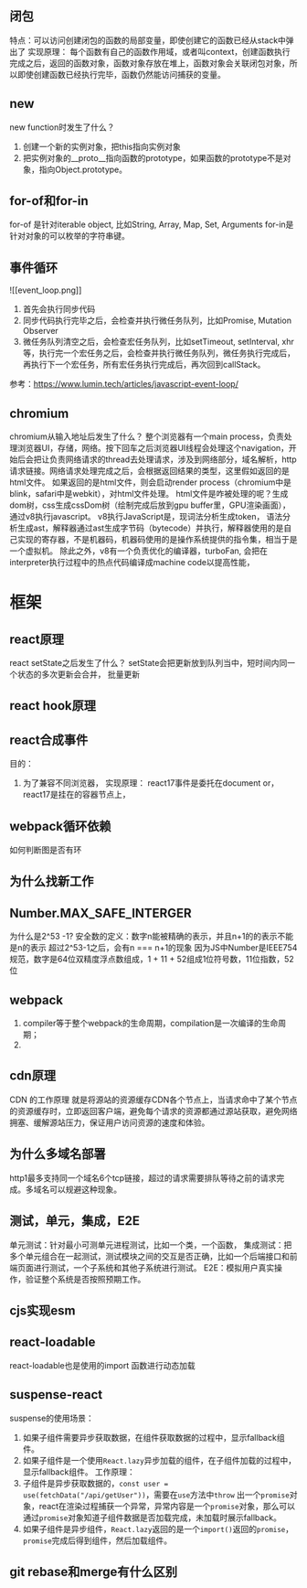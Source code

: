 
## 闭包

特点：可以访问创建闭包的函数的局部变量，即使创建它的函数已经从stack中弹出了
实现原理：
每个函数有自己的函数作用域，或者叫context，创建函数执行完成之后，返回的函数对象，函数对象存放在堆上，函数对象会关联闭包对象，所以即使创建函数已经执行完毕，函数仍然能访问捕获的变量。


## new
new function时发生了什么？
1. 创建一个新的实例对象，把this指向实例对象
2. 把实例对象的__proto__指向函数的prototype，如果函数的prototype不是对象，指向Object.prototype。

## for-of和for-in
for-of 是针对iterable object, 比如String, Array, Map, Set, Arguments
for-in是针对对象的可以枚举的字符串键。

## 事件循环

![[event_loop.png]]
1. 首先会执行同步代码
2. 同步代码执行完毕之后，会检查并执行微任务队列，比如Promise, Mutation Observer
3. 微任务队列清空之后，会检查宏任务队列，比如setTimeout, setInterval, xhr等，执行完一个宏任务之后，会检查并执行微任务队列，微任务执行完成后，再执行下一个宏任务，所有宏任务执行完成后，再次回到callStack。

参考：https://www.lumin.tech/articles/javascript-event-loop/

## chromium
chromium从输入地址后发生了什么？
整个浏览器有一个main process，负责处理浏览器UI，存储，网络。按下回车之后浏览器UI线程会处理这个navigation，开始后会把让负责网络请求的thread去处理请求，涉及到网络部分，域名解析，http请求链接。网络请求处理完成之后，会根据返回结果的类型，这里假如返回的是html文件。
如果返回的是html文件，则会启动render process（chromium中是blink，safari中是webkit），对html文件处理。
html文件是咋被处理的呢？生成dom树，css生成cssDom树（绘制完成后放到gpu buffer里，GPU渲染画面），通过v8执行javascript。
v8执行JavaScript是，现词法分析生成token， 语法分析生成ast，解释器通过ast生成字节码（bytecode）并执行，解释器使用的是自己实现的寄存器，不是机器码，机器码使用的是操作系统提供的指令集，相当于是一个虚拟机。
除此之外，v8有一个负责优化的编译器，turboFan, 会把在interpreter执行过程中的热点代码编译成machine code以提高性能，


# 框架

## react原理

react setState之后发生了什么？
setState会把更新放到队列当中，短时间内同一个状态的多次更新会合并，
批量更新




## react hook原理

## react合成事件
目的：
1. 为了兼容不同浏览器，
实现原理：
react17事件是委托在document or，react17是挂在的容器节点上，




## webpack循环依赖
如何判断图是否有环

## 为什么找新工作


## Number.MAX_SAFE_INTERGER
为什么是2^53 -1?
安全数的定义：数字n能被精确的表示，并且n+1的的表示不能是n的表示
超过2^53-1之后，会有n === n+1的现象
因为JS中Number是IEEE754规范，数字是64位双精度浮点数组成，1 + 11 + 52组成1位符号数，11位指数，52位


## webpack

1. compiler等于整个webpack的生命周期，compilation是一次编译的生命周期；
2. 


## cdn原理

CDN 的工作原理 就是将源站的资源缓存CDN各个节点上，当请求命中了某个节点的资源缓存时，立即返回客户端，避免每个请求的资源都通过源站获取，避免网络拥塞、缓解源站压力，保证用户访问资源的速度和体验。

## 为什么多域名部署
http1最多支持同一个域名6个tcp链接，超过的请求需要排队等待之前的请求完成。多域名可以规避这种现象。


## 测试，单元，集成，E2E
单元测试：针对最小可测单元进程测试，比如一个类，一个函数，
集成测试：把多个单元组合在一起测试，测试模块之间的交互是否正确，比如一个后端接口和前端页面进行测试，一个子系统和其他子系统进行测试。
E2E：模拟用户真实操作，验证整个系统是否按照预期工作。

## cjs实现esm



## react-loadable
react-loadable也是使用的import 函数进行动态加载

## suspense-react
suspense的使用场景：
1. 如果子组件需要异步获取数据，在组件获取数据的过程中，显示fallback组件。
2. 如果子组件是一个使用`React.lazy`异步加载的组件，在子组件加载的过程中，显示fallback组件。
工作原理：
1. 子组件是异步获取数据的，`const user = use(fetchData("/api/getUser"))`，需要在`use`方法中`throw` 出一个`promise`对象，react在渲染过程捕获一个异常，异常内容是一个`promise`对象，那么可以通过`promise`对象知道子组件数据是否加载完成，未加载时展示fallback。
2. 如果子组件是异步组件，`React.lazy`返回的是一个`import()`返回的`promise`，`promise`完成后得到组件，然后加载组件。


## git rebase和merge有什么区别